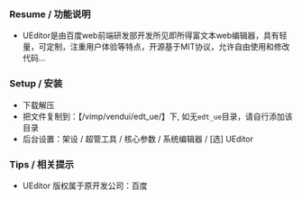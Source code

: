 ﻿

### Resume / 功能说明

* UEditor是由百度web前端研发部开发所见即所得富文本web编辑器，具有轻量，可定制，注重用户体验等特点，开源基于MIT协议，允许自由使用和修改代码...


### Setup / 安装

* 下载解压
* 把文件复制到：【/vimp/vendui/edt_ue/】下, 如无`edt_ue`目录，请自行添加该目录
* 后台设置：架设 / 超管工具 / 核心参数 / 系统编辑器 / [选] UEditor


### Tips / 相关提示

* UEditor 版权属于原开发公司：百度

